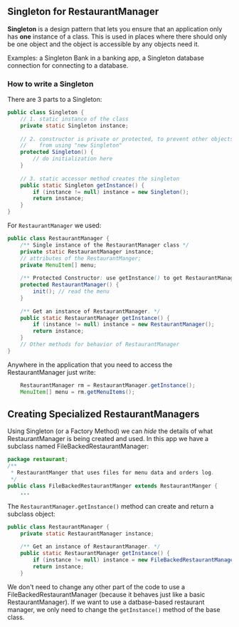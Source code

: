 ## Singleton for RestaurantManager

**Singleton** is a design pattern that lets you ensure that an application
only has **one** instance of a class.  This is used in places
where there should only be one object and the object is accessible by
any objects need it.

Examples: a Singleton Bank in a banking app, a Singleton database connection
for connecting to a database.

### How to write a Singleton

There are 3 parts to a Singleton:
```java
public class Singleton {
    // 1. static instance of the class
    private static Singleton instance;
    
    // 2. constructor is private or protected, to prevent other objects
    //    from using "new Singleton"
    protected Singleton() {
        // do initialization here
    }
    
    // 3. static accessor method creates the singleton
    public static Singleton getInstance() {
        if (instance != null) instance = new Singleton();
        return instance;
    }
}
```

For `RestaurantManager` we used:

```java
public class RestaurantManager {
    /** Single instance of the RestaurantManager class */
    private static RestaurantManager instance;
    // attributes of the RestaurantManger;
    private MenuItem[] menu;
    
    /** Protected Constructor: use getInstance() to get RestaurantManager. */
    protected RestaurantManager() {
        init(); // read the menu
    }
    
    /** Get an instance of RestaurantManager. */
    public static RestaurantManager getInstance() {
        if (instance != null) instance = new RestaurantManager();
        return instance;
    }
    // Other methods for behavior of RestaurantManager
}
```

Anywhere in the application that you need to access the RestaurantManager just write:

```java
    RestaurantManager rm = RestaurantManager.getInstance();
    MenuItem[] menu = rm.getMenuItems();
```

## Creating Specialized RestaurantManagers

Using Singleton (or a Factory Method) we can *hide* the details of what RestaurantManager is being created and used.  In this app we have a subclass named FileBackedRestaurantManager:

```java
package restaurant;
/**
 * RestaurantManger that uses files for menu data and orders log.
 */
public class FileBackedRestaurantManger extends RestaurantManger {
    ...
```

The `RestaurantManager.getInstance()` method can create and return a subclass object:
```java
public class RestaurantManager {
    private static RestaurantManager instance;
    
    /** Get an instance of RestaurantManager. */
    public static RestaurantManager getInstance() {
        if (instance != null) instance = new FileBackedRestaurantManager();
        return instance;
    }
```

We don't need to change any other part of the code to use a FileBackedRestaurantManager (because it behaves just like a basic RestaurantManager).  If we want to use a datbase-based restaurant manager, we only need to change the `getInstance()` method of the base class.
